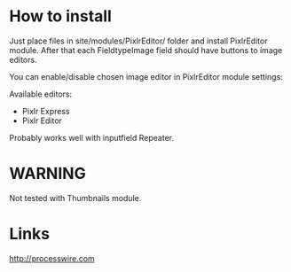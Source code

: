 How to install
==============

Just place files in site/modules/PixlrEditor/ folder and install PixlrEditor module. After that each FieldtypeImage field should have buttons to image editors.

You can enable/disable chosen image editor in PixlrEditor module settings:

Available editors:

- Pixlr Express
- Pixlr Editor


Probably works well with inputfield Repeater.

WARNING
==================

Not tested with Thumbnails module.


Links
===============
http://processwire.com

